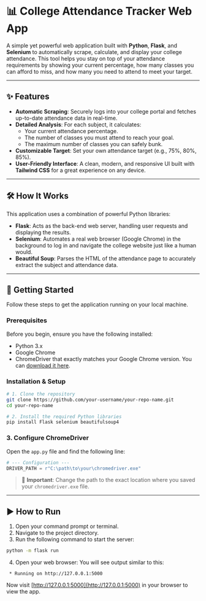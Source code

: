 # 📊 College Attendance Tracker Web App

A simple yet powerful web application built with **Python**, **Flask**, and **Selenium** to automatically scrape, calculate, and display your college attendance. This tool helps you stay on top of your attendance requirements by showing your current percentage, how many classes you can afford to miss, and how many you need to attend to meet your target.

---

## ✨ Features

- **Automatic Scraping**: Securely logs into your college portal and fetches up-to-date attendance data in real-time.
- **Detailed Analysis**: For each subject, it calculates:
  - Your current attendance percentage.
  - The number of classes you must attend to reach your goal.
  - The maximum number of classes you can safely bunk.
- **Customizable Target**: Set your own attendance target (e.g., 75%, 80%, 85%).
- **User-Friendly Interface**: A clean, modern, and responsive UI built with **Tailwind CSS** for a great experience on any device.

---

## 🛠️ How It Works

This application uses a combination of powerful Python libraries:

- **Flask**: Acts as the back-end web server, handling user requests and displaying the results.
- **Selenium**: Automates a real web browser (Google Chrome) in the background to log in and navigate the college website just like a human would.
- **Beautiful Soup**: Parses the HTML of the attendance page to accurately extract the subject and attendance data.

---

## 🚀 Getting Started

Follow these steps to get the application running on your local machine.

### Prerequisites

Before you begin, ensure you have the following installed:

- Python 3.x
- Google Chrome
- ChromeDriver that exactly matches your Google Chrome version. You can [download it here](https://sites.google.com/a/chromium.org/chromedriver/).

### Installation & Setup

```bash
# 1. Clone the repository
git clone https://github.com/your-username/your-repo-name.git
cd your-repo-name

# 2. Install the required Python libraries
pip install Flask selenium beautifulsoup4
```

### 3. Configure ChromeDriver

Open the `app.py` file and find the following line:

```python
# --- Configuration ---
DRIVER_PATH = r"C:\path\to\your\chromedriver.exe"
```

> 🔧 **Important**: Change the path to the exact location where you saved your `chromedriver.exe` file.

---

## ▶️ How to Run

1. Open your command prompt or terminal.
2. Navigate to the project directory.
3. Run the following command to start the server:

```bash
python -m flask run
```

4. Open your web browser:
   You will see output similar to this:

```
 * Running on http://127.0.0.1:5000
```

Now visit [http://127.0.0.1:5000](http://127.0.0.1:5000) in your browser to view the app.

